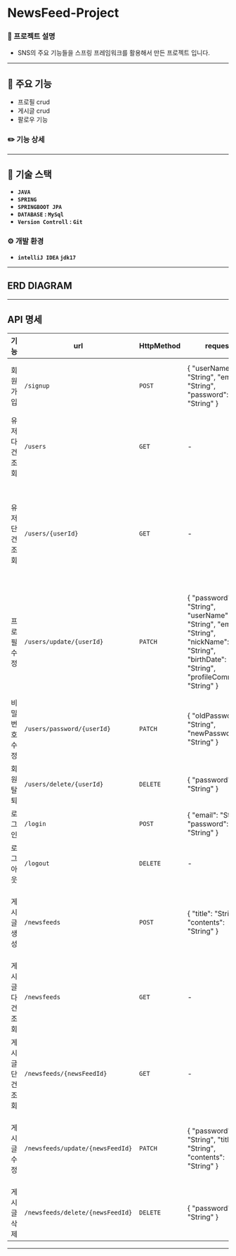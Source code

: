 # NewsFeed-Project
### 📖 프로젝트 설명
- SNS의 주요 기능들을 스프링 프레임워크를 활용해서 만든 프로젝트 입니다.
---
## 📌 주요 기능
- 프로필 crud
- 게시글 crud
- 팔로우 기능
### ✏️ 기능 상세
---
## 🔧 기술 스택
- **`JAVA`**
- **`SPRING`**
- **`SPRINGBOOT JPA`**
- **`DATABASE` : `MySql`**
- **`Version Controll` : `Git`**
### ⚙️ 개발 환경
- **`intelliJ IDEA` `jdk17`**
---
## ERD DIAGRAM

---
## API 명세
| 기능 | url | HttpMethod | request | response | HttpStattus | HttpHeader |
|-----|-----|------------|---------|----------|-------------|---------------|
| 회원가입 | `/signup` | `POST` | { "userName": "String", "email": "String", "password": "String" } | { "userId": "Long", "userName": "String", "email": "String", "createdDate": "LocalDateTime" } | `201` | - |
| 유저 다건 조회 | `/users` | `GET` | - | { "userList": [ { "userId": "Long", "userName": "String", "nickName": "String" }, {...} ] } | `200` | - |
| 유저 단건 조회 | `/users/{userId}` | `GET` | - | { "userId": "Long", "userName": "String", "email": "String", "nickName": "String", "birthDate": "String", "profileComment": "String", "createdDate": "LocalDateTime" } | `200` | - |
| 프로필 수정 | `/users/update/{userId}` | `PATCH` | { "password": "String", "userName": "String", "email": "String", "nickName": "String", "birthDate": "String", "profileComment": "String" } | { "userId": "Long", "userName": "String", "email": "String", "nickName": "String", "birthDate": "String", "profileComment": "String", "updatedDate": "LocalDateTime" } | `200` | { "JsessionId": } |
| 비밀번호 수정 | `/users/password/{userId}` | `PATCH` | { "oldPassword": "String", "newPassword": "String" } | - | `200` | { "JsessionId": } |
| 회원 탈퇴 | `/users/delete/{userId}` | `DELETE` | { "password": "String" } | - | `204` | { "JsessionId": } |
| 로그인 | `/login` | `POST` | { "email": "String", "password": "String" } | - | `200` | - | { "JsessionId": } |
| 로그아웃 | `/logout` | `DELETE` | - | - | `204` | { "JsessionId": } |
| 게시글 생성 | `/newsfeeds` | `POST` | { "title": "String", "contents": "String" } | { "newsFeedId": "Long", "title": "String", "author": "nickName" , "contents": "String", "createdDate": "LocalDateTime" } | `201` | { "JsessionId": } | - |
| 게시글 다건 조회 | `/newsfeeds` | `GET` | - | { "newsFeedList": [ { "title": "String", "author": "nickName", "createdDate": "LocalDateTime" }, {...} ] }  | `200` |
| 게시글 단건 조회 | `/newsfeeds/{newsFeedId}` | `GET` | - | { "newsFeedId": "Long", "title": "String", "author": "nickName", "contents": "String", "updatedDate": "LocalDateTime" } | `200` | - |
| 게시글 수정 | `/newsfeeds/update/{newsFeedId}` | `PATCH` | { "password": "String", "title": "String", "contents": "String" } | { "newsFeedId": "Long", "title": "String", "author": "nickName", "contents": "String", "updatedDate": "LocalDateTime" } | `200` | { "JsessionId": } |
| 게시글 삭제 | `/newsfeeds/delete/{newsFeedId}` | `DELETE` | { "password": "String" } | - | `204` | { "JsessionId": } |

---
